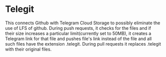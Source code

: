 # Telegit
This connects Github with Telegram Cloud Storage to possibly eliminate the use of LFS of github. During push requests, it checks for the files and if their size increases a particular limit(currently set to 50MB), it creates a Telegram link for that file and pushes file's link instead of the file and all such files have the extension .telegit. During pull requests it replaces .telegit with their original files.
